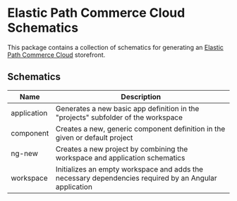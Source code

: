 # Elastic Path Commerce Cloud Schematics

This package contains a collection of schematics for generating an [Elastic Path Commerce Cloud](https://www.elasticpath.com/) storefront.

## Schematics

| Name           | Description                                                                                           |
| -------------- | ----------------------------------------------------------------------------------------------------- |
| application    | Generates a new basic app definition in the "projects" subfolder of the workspace                     |
| component      | Creates a new, generic component definition in the given or default project                           |
| ng-new         | Creates a new project by combining the workspace and application schematics                           |
| workspace      | Initializes an empty workspace and adds the necessary dependencies required by an Angular application |